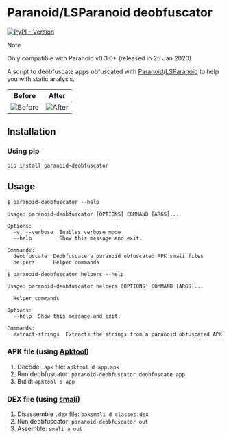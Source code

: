 # Paranoid/LSParanoid deobfuscator

[![PyPI - Version](https://img.shields.io/pypi/v/paranoid-deobfuscator)](https://pypi.org/project/paranoid-deobfuscator)

<!--
> [!WARNING]
> Currently not working on Windows. Please use WSL or a Linux VM. See [#14](https://github.com/giacomoferretti/paranoid-deobfuscator/issues/14).
-->
> [!NOTE]
> Only compatible with Paranoid v0.3.0+ (released in 25 Jan 2020)
>

A script to deobfuscate apps obfuscated with [Paranoid]/[LSParanoid] to help you with static analysis.

|            Before             |            After            |
| :---------------------------: | :-------------------------: |
| ![Before](.github/assets/before.png) | ![After](.github/assets/after.png) |

## Installation

### Using pip

`pip install paranoid-deobfuscator`

<!-- ### Manual

1. `git clone https://github.com/giacomoferretti/paranoid-deobfuscator`
2. `cd paranoid-deobfuscator`
3. `pip install .` -->

## Usage


```text
$ paranoid-deobfuscator --help

Usage: paranoid-deobfuscator [OPTIONS] COMMAND [ARGS]...

Options:
  -v, --verbose  Enables verbose mode
  --help         Show this message and exit.

Commands:
  deobfuscate  Deobfuscate a paranoid obfuscated APK smali files
  helpers      Helper commands
```

```text
$ paranoid-deobfuscator helpers --help

Usage: paranoid-deobfuscator helpers [OPTIONS] COMMAND [ARGS]...

  Helper commands

Options:
  --help  Show this message and exit.

Commands:
  extract-strings  Extracts the strings from a paranoid obfuscated APK
```

### APK file (using [Apktool])

1. Decode `.apk` file: `apktool d app.apk`
2. Run deobfuscator: `paranoid-deobfuscator deobfuscate app` <!-- `paranoid-deobfuscator app` (or `python -m paranoid_deobfuscator app`) -->
3. Build: `apktool b app`
<!-- 4. Enjoy your deobfuscated apk! -->

### DEX file (using [smali])

1. Disassemble `.dex` file: `baksmali d classes.dex`
2. Run deobfuscator: `paranoid-deobfuscator out` <!-- `paranoid-deobfuscator out` (or `python -m paranoid_deobfuscator out`) -->
3. Assemble: `smali a out`
<!-- 4. Enjoy your deobfuscated dex! -->

[paranoid]: https://github.com/MichaelRocks/paranoid
[lsparanoid]: https://github.com/LSPosed/LSParanoid
[apktool]: https://github.com/iBotPeaches/Apktool
[smali]: https://github.com/google/smali
